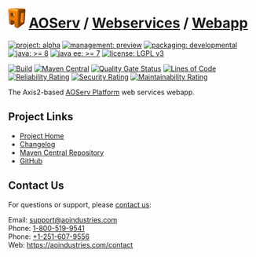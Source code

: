 # [<img src="ao-logo.png" alt="AO Logo" width="35" height="40">](https://github.com/ao-apps) [AOServ](https://aoindustries.com/aoserv/) / [Webservices](https://github.com/ao-apps/aoserv-webservices) / [Webapp](https://github.com/ao-apps/aoserv-webservices-webapp)

[![project: alpha](https://aoindustries.com/ao-badges/project-alpha.svg)](https://aoindustries.com/life-cycle#project-alpha)
[![management: preview](https://aoindustries.com/ao-badges/management-preview.svg)](https://aoindustries.com/life-cycle#management-preview)
[![packaging: developmental](https://aoindustries.com/ao-badges/packaging-developmental.svg)](https://aoindustries.com/life-cycle#packaging-developmental)  
[![java: &gt;= 8](https://aoindustries.com/ao-badges/java-8.svg)](https://docs.oracle.com/javase/8/docs/api/)
[![java ee: &gt;= 7](https://aoindustries.com/ao-badges/javaee-7.svg)](https://docs.oracle.com/javaee/7/api/)
[![license: LGPL v3](https://aoindustries.com/ao-badges/license-lgpl-3.0.svg)](https://www.gnu.org/licenses/lgpl-3.0)

[![Build](https://github.com/ao-apps/aoserv-webservices-webapp/workflows/Build/badge.svg?branch=master)](https://github.com/ao-apps/aoserv-webservices-webapp/actions?query=workflow%3ABuild)
[![Maven Central](https://maven-badges.herokuapp.com/maven-central/com.aoindustries/aoserv-webservices-webapp/badge.svg)](https://maven-badges.herokuapp.com/maven-central/com.aoindustries/aoserv-webservices-webapp)
[![Quality Gate Status](https://sonarcloud.io/api/project_badges/measure?branch=master&project=com.aoapps.platform%3Aaoapps-webservices-webapp&metric=alert_status)](https://sonarcloud.io/dashboard?branch=master&id=com.aoapps.platform%3Aaoapps-webservices-webapp)
[![Lines of Code](https://sonarcloud.io/api/project_badges/measure?branch=master&project=com.aoapps.platform%3Aaoapps-webservices-webapp&metric=ncloc)](https://sonarcloud.io/component_measures?branch=master&id=com.aoapps.platform%3Aaoapps-webservices-webapp&metric=ncloc)  
[![Reliability Rating](https://sonarcloud.io/api/project_badges/measure?branch=master&project=com.aoapps.platform%3Aaoapps-webservices-webapp&metric=reliability_rating)](https://sonarcloud.io/component_measures?branch=master&id=com.aoapps.platform%3Aaoapps-webservices-webapp&metric=Reliability)
[![Security Rating](https://sonarcloud.io/api/project_badges/measure?branch=master&project=com.aoapps.platform%3Aaoapps-webservices-webapp&metric=security_rating)](https://sonarcloud.io/component_measures?branch=master&id=com.aoapps.platform%3Aaoapps-webservices-webapp&metric=Security)
[![Maintainability Rating](https://sonarcloud.io/api/project_badges/measure?branch=master&project=com.aoapps.platform%3Aaoapps-webservices-webapp&metric=sqale_rating)](https://sonarcloud.io/component_measures?branch=master&id=com.aoapps.platform%3Aaoapps-webservices-webapp&metric=Maintainability)

The Axis2-based [AOServ Platform](https://aoindustries.com/aoserv/) web services webapp.

## Project Links
* [Project Home](https://aoindustries.com/aoserv/webservices/webapp/)
* [Changelog](https://aoindustries.com/aoserv/webservices/webapp/changelog)
* [Maven Central Repository](https://search.maven.org/artifact/com.aoindustries/aoserv-webservices-webapp)
* [GitHub](https://github.com/ao-apps/aoserv-webservices-webapp)

## Contact Us
For questions or support, please [contact us](https://aoindustries.com/contact):

Email: [support@aoindustries.com](mailto:support@aoindustries.com)  
Phone: [1-800-519-9541](tel:1-800-519-9541)  
Phone: [+1-251-607-9556](tel:+1-251-607-9556)  
Web: https://aoindustries.com/contact
